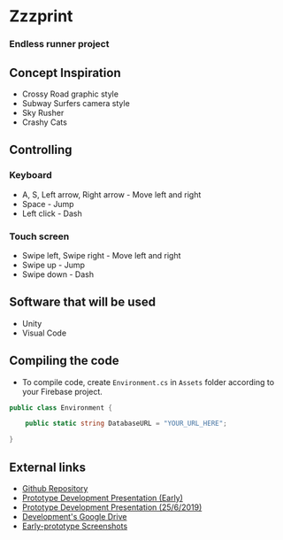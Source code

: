 # Zzzprint
### Endless runner project

## Concept Inspiration
- Crossy Road graphic style
- Subway Surfers camera style
- Sky Rusher
- Crashy Cats

## Controlling
### Keyboard
- A, S, Left arrow, Right arrow - Move left and right
- Space - Jump
- Left click - Dash
### Touch screen
- Swipe left, Swipe right - Move left and right
- Swipe up - Jump
- Swipe down - Dash

## Software that will be used
- Unity
- Visual Code

## Compiling the code
- To compile code, create ``Environment.cs`` in ``Assets`` folder according to your Firebase project.
```cs
public class Environment {

    public static string DatabaseURL = "YOUR_URL_HERE";

}
```

## External links
- [Github Repository](https://github.com/printto/Zzzprint)
- [Prototype Development Presentation (Early)](https://cdn.discordapp.com/attachments/588698894532345886/590825081035554816/Prototype_Development.pptx)
- [Prototype Development Presentation (25/6/2019)](https://drive.google.com/file/d/1s4xoBempg3VoIfzhScVr9wwRxkhOYjQr/view?usp=sharing)
- [Development's Google Drive](https://drive.google.com/drive/folders/1x1CGor69j8aDGON0jWjLoON9usODwUpd)
- [Early-prototype Screenshots](https://drive.google.com/drive/folders/1PuOcTmSGXSQyfSzojNbPIvL4A9Tq0Lni?usp=sharing)
